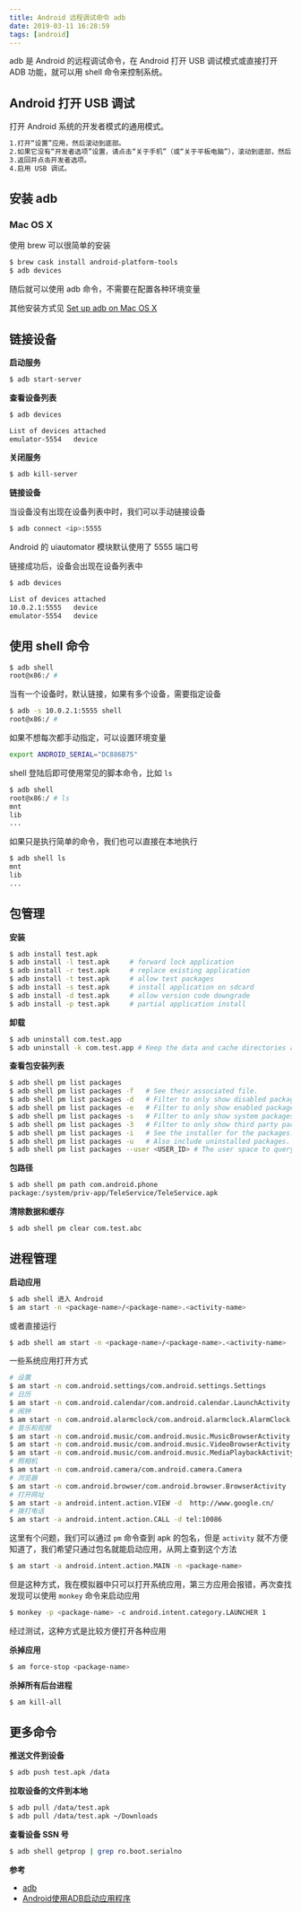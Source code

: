 ```yaml
---
title: Android 远程调试命令 adb
date: 2019-03-11 16:28:59
tags: [android]
---
```


adb 是 Android 的远程调试命令，在 Android 打开 USB 调试模式或直接打开 ADB 功能，就可以用 shell 命令来控制系统。

<!-- more --><!-- toc -->

## Android 打开 USB 调试

打开 Android 系统的开发者模式的通用模式。

```bash
1.打开“设置”应用，然后滚动到底部。
2.如果它没有“开发者选项”设置，请点击“关于手机”（或“关于平板电脑”），滚动到底部，然后点击内置版本号7次。
3.返回并点击开发者选项。
4.启用 USB 调试。
```

## 安装 adb

### Mac OS X

使用 brew 可以很简单的安装

```bash
$ brew cask install android-platform-tools
$ adb devices
```

随后就可以使用 adb 命令，不需要在配置各种环境变量

其他安装方式见 [Set up adb on Mac OS X](https://stackoverflow.com/questions/17901692/set-up-adb-on-mac-os-x)

## 链接设备

**启动服务**

```bash
$ adb start-server
```

**查看设备列表**

```bash
$ adb devices

List of devices attached
emulator-5554   device
```

**关闭服务**

```bash
$ adb kill-server
```

**链接设备**

当设备没有出现在设备列表中时，我们可以手动链接设备

```bash
$ adb connect <ip>:5555
```

Android 的 uiautomator 模块默认使用了 5555 端口号

链接成功后，设备会出现在设备列表中

```bash
$ adb devices

List of devices attached
10.0.2.1:5555   device
emulator-5554   device
```

## 使用 shell 命令

```bash
$ adb shell
root@x86:/ #
```

当有一个设备时，默认链接，如果有多个设备，需要指定设备

```bash
$ adb -s 10.0.2.1:5555 shell
root@x86:/ #
```

如果不想每次都手动指定，可以设置环境变量

```bash
export ANDROID_SERIAL="DC886B75"
```

shell 登陆后即可使用常见的脚本命令，比如 `ls`

```bash
$ adb shell
root@x86:/ # ls
mnt
lib
...
```

如果只是执行简单的命令，我们也可以直接在本地执行

```bash
$ adb shell ls
mnt
lib
...
```

## 包管理

**安装**

```bash
$ adb install test.apk
$ adb install -l test.apk     # forward lock application
$ adb install -r test.apk     # replace existing application
$ adb install -t test.apk     # allow test packages
$ adb install -s test.apk     # install application on sdcard
$ adb install -d test.apk     # allow version code downgrade
$ adb install -p test.apk     # partial application install
```

**卸载**

```bash
$ adb uninstall com.test.app
$ adb uninstall -k com.test.app # Keep the data and cache directories around after package removal.
```

**查看包安装列表**

```bash
$ adb shell pm list packages
$ adb shell pm list packages -f   # See their associated file.
$ adb shell pm list packages -d   # Filter to only show disabled packages.
$ adb shell pm list packages -e   # Filter to only show enabled packages.
$ adb shell pm list packages -s   # Filter to only show system packages.
$ adb shell pm list packages -3   # Filter to only show third party packages.
$ adb shell pm list packages -i   # See the installer for the packages.
$ adb shell pm list packages -u   # Also include uninstalled packages.
$ adb shell pm list packages --user <USER_ID> # The user space to query.
```

**包路径**

```bash
$ adb shell pm path com.android.phone
package:/system/priv-app/TeleService/TeleService.apk
```

**清除数据和缓存**

```bash
$ adb shell pm clear com.test.abc
```

## 进程管理

**启动应用**

```bash
$ adb shell 进入 Android
$ am start -n <package-name>/<package-name>.<activity-name>
```

或者直接运行

```bash
$ adb shell am start -n <package-name>/<package-name>.<activity-name>
```

一些系统应用打开方式

```bash
# 设置
$ am start -n com.android.settings/com.android.settings.Settings
# 日历
$ am start -n com.android.calendar/com.android.calendar.LaunchActivity
# 闹钟
$ am start -n com.android.alarmclock/com.android.alarmclock.AlarmClock
# 音乐和视频
$ am start -n com.android.music/com.android.music.MusicBrowserActivity
$ am start -n com.android.music/com.android.music.VideoBrowserActivity
$ am start -n com.android.music/com.android.music.MediaPlaybackActivity
# 照相机
$ am start -n com.android.camera/com.android.camera.Camera
# 浏览器
$ am start -n com.android.browser/com.android.browser.BrowserActivity
# 打开网址
$ am start -a android.intent.action.VIEW -d  http://www.google.cn/
# 拨打电话
$ am start -a android.intent.action.CALL -d tel:10086
```

这里有个问题，我们可以通过 `pm` 命令查到 apk 的包名，但是 `activity` 就不方便知道了，我们希望只通过包名就能启动应用，从网上查到这个方法

```bash
$ am start -a android.intent.action.MAIN -n <package-name>
```

但是这种方式，我在模拟器中只可以打开系统应用，第三方应用会报错，再次查找发现可以使用 `monkey` 命令来启动应用

```bash
$ monkey -p <package-name> -c android.intent.category.LAUNCHER 1
```

经过测试，这种方式是比较方便打开各种应用

**杀掉应用**

```bash
$ am force-stop <package-name>
```

**杀掉所有后台进程**

```bash
$ am kill-all
```

## 更多命令

**推送文件到设备**

```bash
$ adb push test.apk /data
```

**拉取设备的文件到本地**

```bash
$ adb pull /data/test.apk
$ adb pull /data/test.apk ~/Downloads
```

**查看设备 SSN 号**

```bash
$ adb shell getprop | grep ro.boot.serialno
```

**参考**
- [adb](http://adbshell.com/commands)
- [Android使用ADB启动应用程序](https://blog.csdn.net/u012041204/article/details/53957664)
